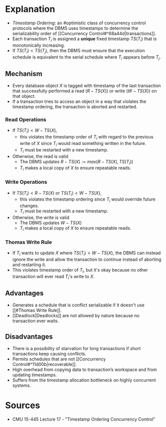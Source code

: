 # Explanation
- *Timestamp Ordering*: an #optimistic class of concurrency control protocols where the DBMS uses timestamps to determine the serializability order of [[Concurrency Control#^68a44d|transactions]].
- Each transaction $T_i$ is assigned a **unique** fixed timestamp $TS(T_i)$ that is monotonically increasing.
- If $TS(T_i) \lt TS(T_j)$, then the DBMS must ensure that the execution schedule is equivalent to the serial schedule where $T_i$ appears before $T_j$.

## Mechanism
- Every database object $X$ is tagged with timestamp of the last transaction that successfully performed a read ($R-TS(X)$) or write ($W-TS(X)$) on that object.
- If a transaction tries to access an object in a way that violates the timestamp ordering, the transaction is aborted and restarted.

### Read Operations
- If $TS(T_i) \lt W-TS(X)$,
	- this violates the timestamp order of $T_i$ with regard to the previous write of $X$ since $T_i$ would read something written in the future.
	-  $T_i$ must be restarted with a new timestamp.
- Otherwise, the read is valid
	- The DBMS updates $R-TS(X) := max(R-TS(X), TS(T_i))$
	- $T_i$ makes a local copy of $X$ to ensure repeatable reads.

### Write Operations
- If $TS(T_i) \lt R-TS(X)$ or $TS(T_i) \lt W-TS(X)$,
	- this violates the timestamp ordering since $T_i$ would override future changes.
	- $T_i$ must be restarted with a new timestamp.
- Otherwise, the write is valid
	- The DBMS updates $W-TS(X)$
	- $T_i$ makes a local copy of $X$ to ensure repeatable reads.

### Thomas Write Rule
- If $T_i$ wants to update $X$ where $TS(T_i) \lt W-TS(X)$, the DBMS can instead ignore the write and allow the transaction to continue instead of aborting and restarting it.
- This violates timestamp order of $T_i$, but it's okay because no other transaction will ever read $T_i$'s write to $X$.

## Advantages
- Generates a schedule that is conflict serializable if it doesn't use [[#Thomas Write Rule]].
- [[Deadlock|Deadlocks]] are not allowed by nature because no transaction ever waits.

## Disadvantages
- There is a possibility of starvation for long transactions if short transactions keep causing conflicts.
- Permits schedules that are not [[Concurrency Control#^11d00b|recoverable]].
- High overhead from copying data to transaction’s workspace and from updating timestamps.
- Suffers from the timestamp allocation bottleneck on highly concurrent systems.

# Sources
- CMU 15-445 Lecture 17 - "Timestamp Ordering Concurrency Control"
